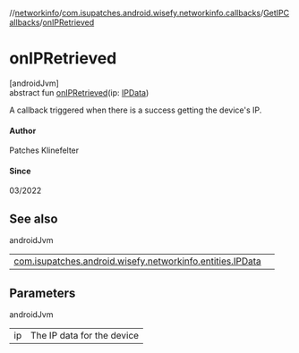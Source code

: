 //[networkinfo](../../../index.md)/[com.isupatches.android.wisefy.networkinfo.callbacks](../index.md)/[GetIPCallbacks](index.md)/[onIPRetrieved](on-i-p-retrieved.md)

# onIPRetrieved

[androidJvm]\
abstract fun [onIPRetrieved](on-i-p-retrieved.md)(ip: [IPData](../../com.isupatches.android.wisefy.networkinfo.entities/-i-p-data/index.md))

A callback triggered when there is a success getting the device's IP.

#### Author

Patches Klinefelter

#### Since

03/2022

## See also

androidJvm

| | |
|---|---|
| [com.isupatches.android.wisefy.networkinfo.entities.IPData](../../com.isupatches.android.wisefy.networkinfo.entities/-i-p-data/index.md) |  |

## Parameters

androidJvm

| | |
|---|---|
| ip | The IP data for the device |
